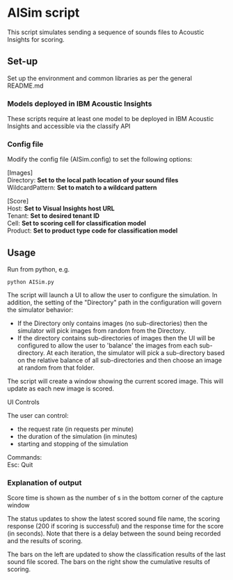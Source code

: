 # AISim script

This script simulates sending a sequence of sounds files to Acoustic Insights for scoring.

## Set-up

Set up the environment and common libraries as per the general README.md

### Models deployed in IBM Acoustic Insights

These scripts require at least one model to be deployed in IBM Acoustic Insights and accessible via the classify API

### Config file

Modify the config file (AISim.config) to set the following options:

[Images]  
Directory:  **Set to the local path location of your sound files**  
WildcardPattern: **Set to match to a wildcard pattern**  

[Score]  
Host: **Set to Visual Insights host URL**  
Tenant: **Set to desired tenant ID**  
Cell: **Set to scoring cell for classification model**  
Product: **Set to product type code for classification model**  

## Usage

Run from python, e.g.

`python AISim.py`

The script will launch a UI to allow the user to configure the simulation.  In addition, the setting of the "Directory" path in the configuration will govern the simulator behavior:

+ If the Directory only contains images (no sub-directories) then the simulator will pick images from random from the Directory.  
+ If the directory contains sub-directories of images then the UI will be configured to allow the user to 'balance' the images from each sub-directory.  At each iteration, the simulator will pick a sub-directory based on the relative balance of all sub-directories and then choose an image at random from that folder.  

The script will create a window showing the current scored image.  This will update as each new image is scored.

UI Controls

The user can control:

+ the request rate (in requests per minute)  
+ the duration of the simulation (in minutes)  
+ starting and stopping of the simulation  

Commands:  
Esc: Quit  

### Explanation of output

Score time is shown as the number of s in the bottom corner of the capture window

The status updates to show the latest scored sound file name, the scoring response (200 if scoring is successful) and the response time for the score (in seconds).  Note that there is a delay between the sound being recorded and the results of scoring.  

The bars on the left are updated to show the classification results of the last sound file scored.  The bars on the right show the cumulative results of scoring.  
